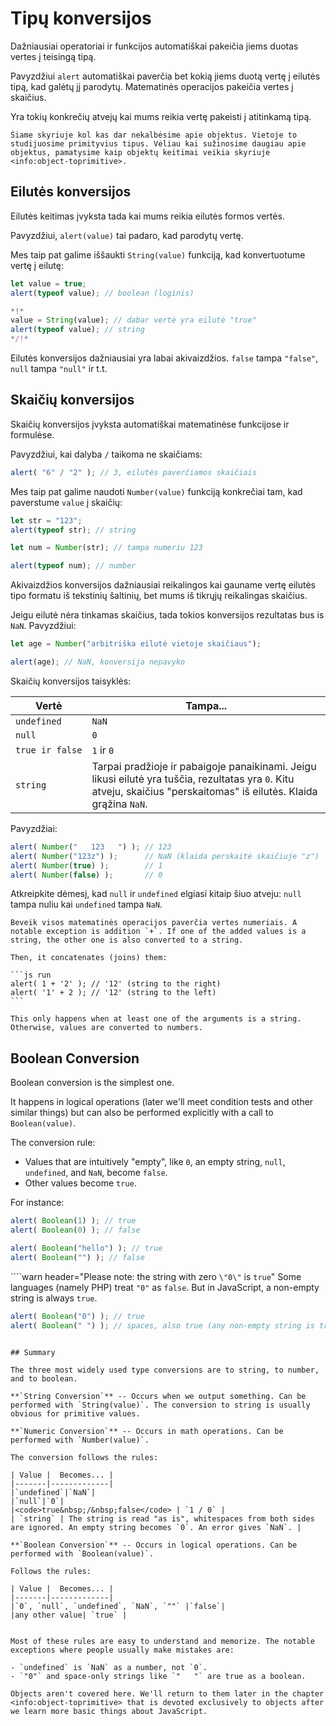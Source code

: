 # Tipų konversijos 

Dažniausiai operatoriai ir funkcijos automatiškai pakeičia jiems duotas vertes į teisingą tipą. 

Pavyzdžiui `alert` automatiškai paverčia bet kokią jiems duotą vertę į eilutės tipą, kad galėtų jį parodytų. Matematinės operacijos pakeičia vertes į skaičius.

Yra tokių konkrečių atvejų kai mums reikia vertę pakeisti į atitinkamą tipą.

```smart header="Dar nekalbame apie objektus"
Šiame skyriuje kol kas dar nekalbėsime apie objektus. Vietoje to studijuosime primityvius tipus. Vėliau kai sužinosime daugiau apie objektus, pamatysime kaip objektų keitimai veikia skyriuje <info:object-toprimitive>.
```

## Eilutės konversijos

Eilutės keitimas įvyksta tada kai mums reikia eilutės formos vertės.

Pavyzdžiui, `alert(value)` tai padaro, kad parodytų vertę.

Mes taip pat galime iššaukti `String(value)` funkciją, kad konvertuotume vertę į eilutę:

```js run
let value = true;
alert(typeof value); // boolean (loginis)

*!*
value = String(value); // dabar vertė yra eilutė "true"
alert(typeof value); // string
*/!*
```

Eilutės konversijos dažniausiai yra labai akivaizdžios. `false` tampa `"false"`, `null` tampa `"null"` ir t.t.

## Skaičių konversijos

Skaičių konversijos įvyksta automatiškai matematinėse funkcijose ir formulėse. 

Pavyzdžiui, kai dalyba `/` taikoma ne skaičiams:

```js run
alert( "6" / "2" ); // 3, eilutės paverčiamos skaičiais
```

Mes taip pat galime naudoti `Number(value)` funkciją konkrečiai tam, kad paverstume `value` į skaičių:

```js run
let str = "123";
alert(typeof str); // string

let num = Number(str); // tampa numeriu 123

alert(typeof num); // number
```

Akivaizdžios konversijos dažniausiai reikalingos kai gauname vertę eilutės tipo formatu iš tekstinių šaltinių, bet mums iš tikrųjų reikalingas skaičius. 

Jeigu eilutė nėra tinkamas skaičius, tada tokios konversijos rezultatas bus is `NaN`. Pavyzdžiui:

```js run
let age = Number("arbitriška eilutė vietoje skaičiaus");

alert(age); // NaN, konversija nepavyko
```

Skaičių konversijos taisyklės:

| Vertė |  Tampa... |
|-------|-------------|
|`undefined`|`NaN`|
|`null`|`0`|
|<code>true&nbsp;ir&nbsp;false</code> | `1` ir `0` |
| `string` | Tarpai pradžioje ir pabaigoje panaikinami. Jeigu likusi eilutė yra tuščia, rezultatas yra `0`. Kitu atveju, skaičius "perskaitomas" iš eilutės. Klaida grąžina `NaN`. |

Pavyzdžiai:

```js run
alert( Number("   123   ") ); // 123
alert( Number("123z") );      // NaN (klaida perskaitė skaičiuje "z")
alert( Number(true) );        // 1
alert( Number(false) );       // 0
```

Atkreipkite dėmesį, kad `null` ir `undefined` elgiasi kitaip šiuo atveju: `null` tampa nuliu kai `undefined` tampa `NaN`.

````smart header="Sudėtis '+' sujungia eilutes"
Beveik visos matematinės operacijos paverčia vertes numeriais. A notable exception is addition `+`. If one of the added values is a string, the other one is also converted to a string.

Then, it concatenates (joins) them:

```js run
alert( 1 + '2' ); // '12' (string to the right)
alert( '1' + 2 ); // '12' (string to the left)
```

This only happens when at least one of the arguments is a string. Otherwise, values are converted to numbers.
````

## Boolean Conversion

Boolean conversion is the simplest one.

It happens in logical operations (later we'll meet condition tests and other similar things) but can also be performed explicitly with a call to `Boolean(value)`.

The conversion rule:

- Values that are intuitively "empty", like `0`, an empty string, `null`, `undefined`, and `NaN`, become `false`.
- Other values become `true`.

For instance:

```js run
alert( Boolean(1) ); // true
alert( Boolean(0) ); // false

alert( Boolean("hello") ); // true
alert( Boolean("") ); // false
```

````warn header="Please note: the string with zero `\"0\"` is `true`"
Some languages (namely PHP) treat `"0"` as `false`. But in JavaScript, a non-empty string is always `true`.

```js run
alert( Boolean("0") ); // true
alert( Boolean(" ") ); // spaces, also true (any non-empty string is true)
```
````

## Summary

The three most widely used type conversions are to string, to number, and to boolean.

**`String Conversion`** -- Occurs when we output something. Can be performed with `String(value)`. The conversion to string is usually obvious for primitive values.

**`Numeric Conversion`** -- Occurs in math operations. Can be performed with `Number(value)`.

The conversion follows the rules:

| Value |  Becomes... |
|-------|-------------|
|`undefined`|`NaN`|
|`null`|`0`|
|<code>true&nbsp;/&nbsp;false</code> | `1 / 0` |
| `string` | The string is read "as is", whitespaces from both sides are ignored. An empty string becomes `0`. An error gives `NaN`. |

**`Boolean Conversion`** -- Occurs in logical operations. Can be performed with `Boolean(value)`.

Follows the rules:

| Value |  Becomes... |
|-------|-------------|
|`0`, `null`, `undefined`, `NaN`, `""` |`false`|
|any other value| `true` |


Most of these rules are easy to understand and memorize. The notable exceptions where people usually make mistakes are:

- `undefined` is `NaN` as a number, not `0`.
- `"0"` and space-only strings like `"   "` are true as a boolean.

Objects aren't covered here. We'll return to them later in the chapter <info:object-toprimitive> that is devoted exclusively to objects after we learn more basic things about JavaScript.
